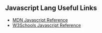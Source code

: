 Javascript Lang Useful Links
----------------------------

- [MDN Javascript Reference](https://developer.mozilla.org/en-US/docs/Web/JavaScript/Reference)
- [W3Schools Javascript Reference](http://www.w3schools.com/jsref/)
